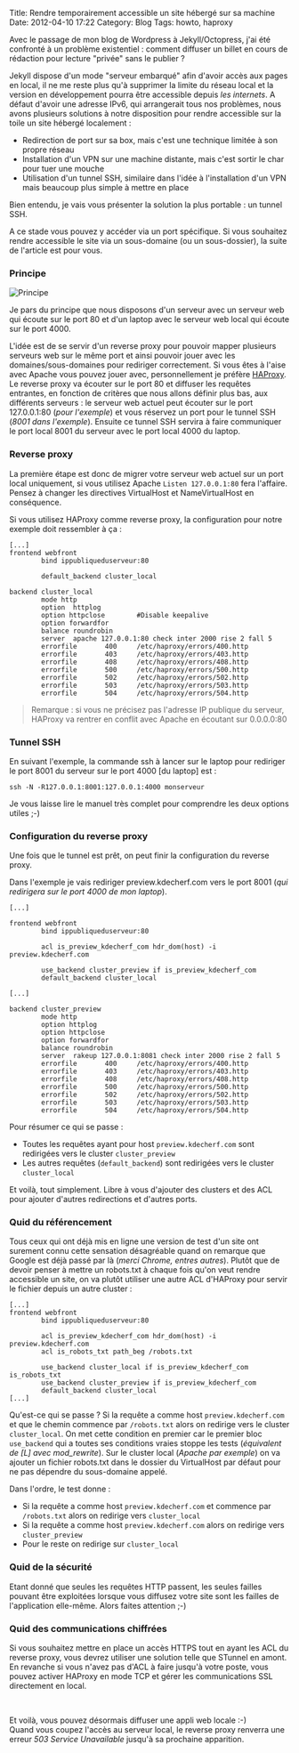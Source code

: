 Title: Rendre temporairement accessible un site hébergé sur sa machine
Date: 2012-04-10 17:22
Category: Blog
Tags: howto, haproxy

Avec le passage de mon blog de Wordpress à Jekyll/Octopress, j'ai été confronté à un problème existentiel : comment diffuser un billet en cours de rédaction pour lecture "privée" sans le publier ?

Jekyll dispose d'un mode "serveur embarqué" afin d'avoir accès aux pages en local, il ne me reste plus qu'à supprimer la limite du réseau local et la version en développement pourra être accessible depuis _les internets_.
A défaut d'avoir une adresse IPv6, qui arrangerait tous nos problèmes, nous avons plusieurs solutions à notre disposition pour rendre accessible sur la toile un site hébergé localement :

 * Redirection de port sur sa box, mais c'est une technique limitée à son propre réseau
 * Installation d'un VPN sur une machine distante, mais c'est sortir le char pour tuer une mouche
 * Utilisation d'un tunnel SSH, similaire dans l'idée à l'installation d'un VPN mais beaucoup plus simple à mettre en place

Bien entendu, je vais vous présenter la solution la plus portable : un tunnel SSH.

A ce stade vous pouvez y accéder via un port spécifique. Si vous souhaitez rendre accessible le site via un sous-domaine (ou un sous-dossier), la suite de l'article est pour vous.

### Principe

![Principe]({attach}temporary-online.png)

Je pars du principe que nous disposons d'un serveur avec un serveur web qui écoute sur le port 80 et d'un laptop avec le serveur web local qui écoute sur le port 4000.

L'idée est de se servir d'un reverse proxy pour pouvoir mapper plusieurs serveurs web sur le même port et ainsi pouvoir jouer avec les domaines/sous-domaines pour rediriger correctement. Si vous êtes à l'aise avec Apache vous pouvez jouer avec, personnellement je préfère [HAProxy](http://haproxy.1wt.eu/).  
Le reverse proxy va écouter sur le port 80 et diffuser les requêtes entrantes, en fonction de critères que nous allons définir plus bas, aux différents serveurs : le serveur web actuel peut écouter sur le port 127.0.0.1:80 (_pour l'exemple_) et vous réservez un port pour le tunnel SSH (_8001 dans l'exemple_). Ensuite ce tunnel SSH servira à faire communiquer le port local 8001 du serveur avec le port local 4000 du laptop.


### Reverse proxy

La première étape est donc de migrer votre serveur web actuel sur un port local uniquement, si vous utilisez Apache `Listen 127.0.0.1:80` fera l'affaire. Pensez à changer les directives VirtualHost et NameVirtualHost en conséquence.

Si vous utilisez HAProxy comme reverse proxy, la configuration pour notre exemple doit ressembler à ça :

``` text
[...]
frontend webfront
        bind ippubliqueduserveur:80

        default_backend cluster_local

backend cluster_local
        mode http
        option  httplog
        option httpclose        #Disable keepalive
        option forwardfor
        balance roundrobin
        server  apache 127.0.0.1:80 check inter 2000 rise 2 fall 5
        errorfile       400     /etc/haproxy/errors/400.http
        errorfile       403     /etc/haproxy/errors/403.http
        errorfile       408     /etc/haproxy/errors/408.http
        errorfile       500     /etc/haproxy/errors/500.http
        errorfile       502     /etc/haproxy/errors/502.http
        errorfile       503     /etc/haproxy/errors/503.http
        errorfile       504     /etc/haproxy/errors/504.http
```

> Remarque : si vous ne précisez pas l'adresse IP publique du serveur, HAProxy va rentrer en conflit avec Apache en écoutant sur 0.0.0.0:80


### Tunnel SSH

En suivant l'exemple, la commande ssh à lancer sur le laptop pour rediriger le port 8001 du serveur sur le port 4000 [du laptop] est :
``` text
ssh -N -R127.0.0.1:8001:127.0.0.1:4000 monserveur
```

Je vous laisse lire le manuel très complet pour comprendre les deux options utiles ;-)

### Configuration du reverse proxy

Une fois que le tunnel est prêt, on peut finir la configuration du reverse proxy.

Dans l'exemple je vais rediriger preview.kdecherf.com vers le port 8001 (_qui redirigera sur le port 4000 de mon laptop_).

``` text
[...]

frontend webfront
        bind ippubliqueduserveur:80

        acl is_preview_kdecherf_com hdr_dom(host) -i preview.kdecherf.com

        use_backend cluster_preview if is_preview_kdecherf_com
        default_backend cluster_local

[...]

backend cluster_preview
        mode http
        option httplog
        option httpclose
        option forwardfor
        balance roundrobin
        server  rakeup 127.0.0.1:8081 check inter 2000 rise 2 fall 5
        errorfile       400     /etc/haproxy/errors/400.http
        errorfile       403     /etc/haproxy/errors/403.http
        errorfile       408     /etc/haproxy/errors/408.http
        errorfile       500     /etc/haproxy/errors/500.http
        errorfile       502     /etc/haproxy/errors/502.http
        errorfile       503     /etc/haproxy/errors/503.http
        errorfile       504     /etc/haproxy/errors/504.http
```

Pour résumer ce qui se passe :

 * Toutes les requêtes ayant pour host `preview.kdecherf.com` sont redirigées vers le cluster `cluster_preview`
 * Les autres requêtes (`default_backend`) sont redirigées vers le cluster `cluster_local`

Et voilà, tout simplement. Libre à vous d'ajouter des clusters et des ACL pour ajouter d'autres redirections et d'autres ports.

### Quid du référencement

Tous ceux qui ont déjà mis en ligne une version de test d'un site ont surement connu cette sensation désagréable quand on remarque que Google est déjà passé par là (_merci Chrome, entres autres_). Plutôt que de devoir penser à mettre un robots.txt à chaque fois qu'on veut rendre accessible un site, on va plutôt utiliser une autre ACL d'HAProxy pour servir le fichier depuis un autre cluster :

``` text
[...]
frontend webfront
        bind ippubliqueduserveur:80

        acl is_preview_kdecherf_com hdr_dom(host) -i preview.kdecherf.com
        acl is_robots_txt path_beg /robots.txt

        use_backend cluster_local if is_preview_kdecherf_com is_robots_txt
        use_backend cluster_preview if is_preview_kdecherf_com
        default_backend cluster_local
[...]
```

Qu'est-ce qui se passe ? Si la requête a comme host `preview.kdecherf.com` et que le chemin commence par `/robots.txt` alors on redirige vers le cluster `cluster_local`. On met cette condition en premier car le premier bloc `use_backend` qui a toutes ses conditions vraies stoppe les tests (*équivalent de [L] avec mod_rewrite*).
Sur le cluster local (_Apache par exemple_) on va ajouter un fichier robots.txt dans le dossier du VirtualHost par défaut pour ne pas dépendre du sous-domaine appelé.

Dans l'ordre, le test donne :

 * Si la requête a comme host `preview.kdecherf.com` et commence par `/robots.txt` alors on redirige vers `cluster_local`
 * Si la requête a comme host `preview.kdecherf.com` alors on redirige vers `cluster_preview`
 * Pour le reste on redirige sur `cluster_local`


### Quid de la sécurité

Etant donné que seules les requêtes HTTP passent, les seules failles pouvant être exploitées lorsque vous diffusez votre site sont les failles de l'application elle-même. Alors faites attention ;-)


### Quid des communications chiffrées

Si vous souhaitez mettre en place un accès HTTPS tout en ayant les ACL du reverse proxy, vous devrez utiliser une solution telle que STunnel en amont. En revanche si vous n'avez pas d'ACL à faire jusqu'à votre poste, vous pouvez activer HAProxy en mode TCP et gérer les communications SSL directement en local.


&nbsp;


Et voilà, vous pouvez désormais diffuser une appli web locale :-)  
Quand vous coupez l'accès au serveur local, le reverse proxy renverra une erreur _503 Service Unavailable_ jusqu'à sa prochaine apparition.
